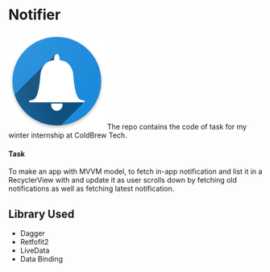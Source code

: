 # Notifier 
![Notifier](app/src/main/res/mipmap-xxxhdpi/ic_launcher.png?raw=true "Notifier")
The repo contains the code of task for my winter internship at ColdBrew
Tech. 
#### Task 
To make an app with MVVM model, to fetch in-app notification and list it in a RecyclerView with and
update it as user scrolls down by fetching old notifications as well as
fetching latest notification. 
## Library Used 
* Dagger
* Retfofit2
* LiveData
* Data Binding

